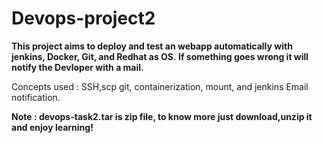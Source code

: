 # Devops-project2

**This project aims to deploy and test an webapp automatically with jenkins, Docker, Git, and Redhat as OS**. **If something  goes wrong it will notify the Devloper with a mail.** 

Concepts used : SSH,scp git, containerization, mount, and jenkins Email notification.  

**Note :  devops-task2.tar is zip file, to know more just download,unzip it and enjoy learning!**
